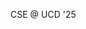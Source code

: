 CSE @ UCD '25
<!---
abdulnawab916/abdulnawab916 is a ✨ special ✨ repository because its `README.md` (this file) appears on your GitHub profile.
You can click the Preview link to take a look at your changes.
--->
